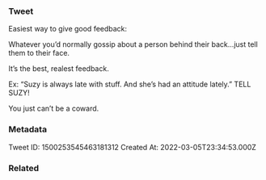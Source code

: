 ### Tweet
Easiest way to give good feedback:

Whatever you’d normally gossip about a person behind their back…just tell them to their face.

It’s the best, realest feedback. 

Ex: “Suzy is always late with stuff. And she’s had an attitude lately.”
TELL SUZY!

You just can’t be a coward.

### Metadata
Tweet ID: 1500253545463181312
Created At: 2022-03-05T23:34:53.000Z

### Related

